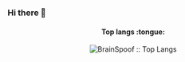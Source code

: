 ### Hi there 👋

<h4 align="center">Top langs :tongue:</h4>

<p align="center"><img src="https://github-readme-stats.vercel.app/api/top-langs/?username=brainspoof&langs_count=10&theme=tokyonight&layout=compact" alt="BrainSpoof :: Top Langs" /></p>
